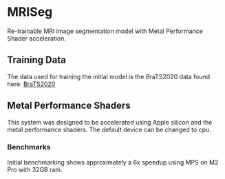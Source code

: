 # MRISeg
Re-trainable MRI image segmentation model with Metal Performance Shader acceleration.

## Training Data
The data used for training the initial model is the BraTS2020 data found here:
[BraTS2020](https://www.kaggle.com/datasets/awsaf49/brats20-dataset-training-validation?rvi=1)

## Metal Performance Shaders
This system was designed to be accelerated using Apple silicon
and the metal performance shaders. The default device can be changed to cpu.

### Benchmarks
Initial benchmarking shows approximately a 6x speedup using MPS on
M2 Pro with 32GB ram.
